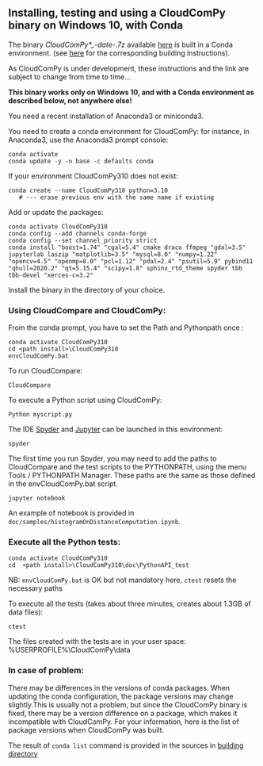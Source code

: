 ## Installing, testing and using a CloudComPy binary on Windows 10, with Conda

The binary *CloudComPy\*_-date-.7z* available [here](https://www.simulation.openfields.fr/index.php/cloudcompy-downloads) is built in a Conda environment.
(see [here](BuildWindowsConda.md) for the corresponding building instructions).

As CloudComPy is under development, these instructions and the link are subject to change from time to time...

**This binary works only on Windows 10, and with a Conda environment as described below, not anywhere else!**

You need a recent installation of Anaconda3 or miniconda3.

You need to create a conda environment for CloudComPy: for instance, in Anaconda3, use the Anaconda3 prompt console:

```
conda activate
conda update -y -n base -c defaults conda
```
If your environment CloudComPy310 does not exist:
```
conda create --name CloudComPy310 python=3.10
   # --- erase previous env with the same name if existing
```
Add or update the packages:
```
conda activate CloudComPy310
conda config --add channels conda-forge
conda config --set channel_priority strict
conda install "boost=1.74" "cgal=5.4" cmake draco ffmpeg "gdal=3.5" jupyterlab laszip "matplotlib=3.5" "mysql=8.0" "numpy=1.22" "opencv=4.5" "openmp=8.0" "pcl=1.12" "pdal=2.4" "psutil=5.9" pybind11 "qhull=2020.2" "qt=5.15.4" "scipy=1.8" sphinx_rtd_theme spyder tbb tbb-devel "xerces-c=3.2"
```

Install the binary in the directory of your choice.

### Using CloudCompare and CloudComPy:

From the conda prompt, you have to set the Path and Pythonpath once :

```
conda activate CloudComPy310
cd <path install>\CloudComPy310
envCloudComPy.bat
```

To run CloudCompare:

```
CloudCompare
```

To execute a Python script using CloudComPy:

```
Python myscript.py
```

The IDE [Spyder](https://www.spyder-ide.org/) and [Jupyter](https://jupyter.org/) can be launched in this environment:

```
spyder
```
The first time you run Spyder, you may need to add the paths to CloudCompare and the test scripts to the PYTHONPATH,
using the menu Tools / PYTHONPATH Manager. These paths are the same as those defined in the envCloudComPy.bat script.

```
jupyter notebook
```

An example of notebook is provided in ```doc/samples/histogramOnDistanceComputation.ipynb```.

### Execute all the Python tests:

```
conda activate CloudComPy310
cd  <path install>\CloudComPy310\doc\PythonAPI_test
```
NB: ```envCloudComPy.bat``` is OK but not mandatory here, ```ctest``` resets the necessary paths

To execute all the tests (takes about three minutes, creates about 1.3GB of data files):

```
ctest
```

The files created with the tests are in your user space: %USERPROFILE%\CloudComPy\data

### In case of problem:

There may be differences in the versions of conda packages. When updating the conda configuration, the package versions may change slightly.This is usually not a problem, but since the CloudComPy binary is fixed, there may be a version difference on a package, which makes it incompatible with CloudComPy. For your information, here is the list of package versions when CloudComPy was built.

The result of ```conda list``` command is provided in the sources in [building directory](../building)
